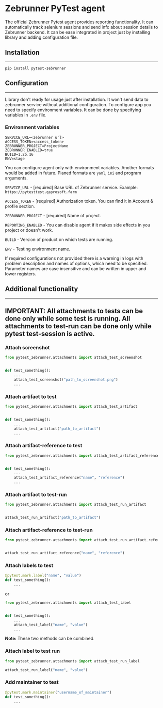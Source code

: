 # Zebrunner PyTest agent


The official Zebrunner Pytest agent provides reporting functionality. It can automatically track selenium sessions
and send info about session details to Zebrunner backend. It can be ease integrated in project just by installing library
and adding configuration file.


## Installation
---------------

    pip install pytest-zebrunner

## Configuration
----------------
Library don't ready for usage just after installation. It won't send data to
zebrunner service without additional configuration. To configure app you need to
specify environment variables. It can be done by specifying variables in `.env`
file.

<!-- groups:start -->
### Environment variables
```dosini
SERVICE_URL=<zebrunner url>
ACCESS_TOKEN=<access_token>
ZEBRUNNER_PROJECT=ProjectName
ZEBRUNNER_ENABLED=true
BUILD=1.25.16
ENV=stage
```

You can configure agent only with environment variables. Another formats would
be added in future. Planed formats are `yaml`, `ini` and program arguments.

`SERVICE_URL` - [required] Base URL of Zebrunner service.
Example: `https://pytesttest.qaprosoft.farm`

`ACCESS_TOKEN` - [required] Authorization token. You can find it in Account & profile section.

`ZEBRUNNER_PROJECT` - [required] Name of project.

`REPORTING_ENABLED` - You can disable agent if it makes side effects in you project or doesn't work.

`BUILD` - Version of product on which tests are running.

`ENV` - Testing environment name.
<!-- groups:end -->

If required configurations not provided there is a warning in logs with problem description and names of options,
which need to be specified. Parameter names are case insensitive and can be written in upper and lower registers.

## Additional functionality
---------------------------
**IMPORTANT**: All attachments to tests can be done only while some test is running. All attachments to test-run can be done only while pytest test-session is active.
---------------------------


### Attach screenshot
```python
from pytest_zebrunner.attachments import attach_test_screenshot


def test_something():
    ...
    attach_test_screenshot("path_to_screenshot.png")
    ...
```

### Attach artifact to test
```python
from pytest_zebrunner.attachments import attach_test_artifact


def test_something():
    ...
    attach_test_artifact("path_to_artifact")
    ...
```

### Attach artifact-reference to test
```python
from pytest_zebrunner.attachments import attach_test_artifact_reference


def test_something():
    ...
    attach_test_artifact_reference("name", "reference")
    ...
```

### Attach artifact to test-run
```python
from pytest_zebrunner.attachments import attach_test_run_artifact


attach_test_run_artifact("path_to_artifact")
```

### Attach artifact-reference to test-run
```python
from pytest_zebrunner.attachments import attach_test_run_artifact_reference


attach_test_run_artifact_reference("name", "reference")
```

### Attach labels to test
```python
@pytest.mark.label("name", "value")
def test_something():
    ...
```
or
```python
from pytest_zebrunner.attachments import attach_test_label


def test_something():
    ...
    attach_test_label("name", "value")
    ...
```
**Note:** These two methods can be combined.

### Attach label to test run
```python
from pytest_zebrunner.attachments import attach_test_run_label

attach_test_run_label("name", "value")
```

### Add maintainer to test
```python
@pytest.mark.maintainer("username_of_maintainer")
def test_something():
    ...
```

